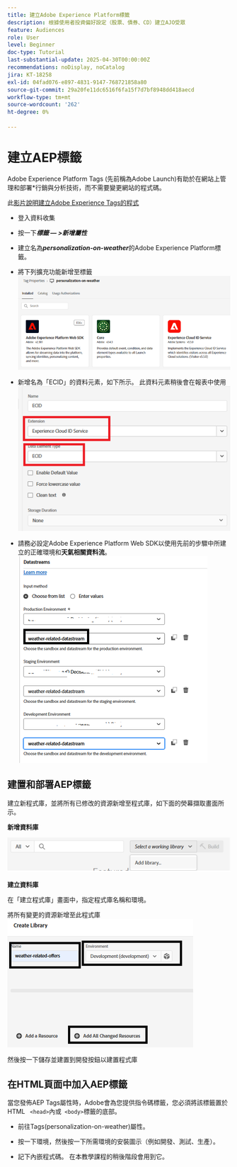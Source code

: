 ```yaml
---
title: 建立Adobe Experience Platform標籤
description: 根據使用者投資偏好設定（股票、債券、CD）建立AJO受眾
feature: Audiences
role: User
level: Beginner
doc-type: Tutorial
last-substantial-update: 2025-04-30T00:00:00Z
recommendations: noDisplay, noCatalog
jira: KT-18258
exl-id: 04fad076-e897-4831-9147-768721858a80
source-git-commit: 29a20fe11dc6516f6fa15f7d7bf8948dd418aecd
workflow-type: tm+mt
source-wordcount: '262'
ht-degree: 0%

---
```


# 建立AEP標籤

Adobe Experience Platform Tags (先前稱為Adobe Launch)有助於在網站上管理和部署*行銷與分析技術，而不需要變更網站的程式碼。

此[影片說明建立Adobe Experience Tags的程式](https://experienceleague.adobe.com/en/playlists/experience-platform-get-started-with-tags)

- 登入資料收集
- 按一下&#x200B;_&#x200B;**標籤 — >新增屬性**&#x200B;_

- 建立名為&#x200B;_&#x200B;**personalization-on-weather**&#x200B;_&#x200B;的Adobe Experience Platform標籤。

- 將下列擴充功能新增至標籤
  ![標籤延伸模組](assets/tags-extensions1.png)
- 新增名為「ECID」的資料元素，如下所示。 此資料元素稍後會在報表中使用
  ![ecid-data-element](assets/ecid-data-element.png)

- 請務必設定Adobe Experience Platform Web SDK以使用先前的步驟中所建立的正確環境和&#x200B;**天氣相關資料流**。
  ![web-sdk-configuration](assets/tags-extensions.png)



## 建置和部署AEP標籤


建立新程式庫，並將所有已修改的資源新增至程式庫，如下面的熒幕擷取畫面所示。

**新增資料庫**

![新資料庫](assets/tag-add-library.png)

**建立資料庫**

在「建立程式庫」畫面中，指定程式庫名稱和環境。

將所有變更的資源新增至此程式庫
![標籤庫](assets/tag-build-library.png)

然後按一下儲存並建置到開發按鈕以建置程式庫

## 在HTML頁面中加入AEP標籤

當您發佈AEP Tags屬性時，Adobe會為您提供指令碼標籤，您必須將該標籤置於HTML ``` <head>```內或``` <body>```標籤的底部。

- 前往Tags(personalization-on-weather)屬性。

- 按一下環境，然後按一下所需環境的安裝圖示（例如開發、測試、生產）。

- 記下內嵌程式碼。 在本教學課程的稍後階段會用到它。
